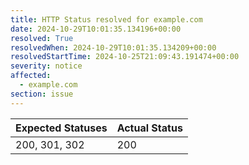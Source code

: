 ```yaml
---
title: HTTP Status resolved for example.com
date: 2024-10-29T10:01:35.134196+00:00
resolved: True
resolvedWhen: 2024-10-29T10:01:35.134209+00:00
resolvedStartTime: 2024-10-25T21:09:43.191474+00:00
severity: notice
affected:
  - example.com
section: issue
---
```


| Expected Statuses | Actual Status  |
|-------------------|----------------|
| 200, 301, 302 | 200 |
